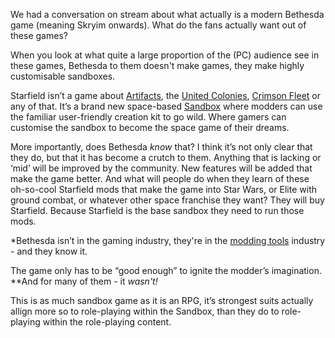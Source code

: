 
We had a conversation on stream about what actually is a modern Bethesda game (meaning Skryim onwards). What do the fans actually want out of these games?

When you look at what quite a large proportion of the (PC) audience see in these games, Bethesda to them doesn't make games, they make highly customisable sandboxes. 

Starfield isn’t a game about [Artifacts](Artifacts.md), the [United Colonies](United%20Colonies.md), [Crimson Fleet](Crimson%20Fleet.md) or any of that. It’s a brand new space-based [Sandbox](Sandbox.md) where modders can use the familiar user-friendly creation kit to go wild. Where gamers can customise the sandbox to become the space game of their dreams.

More importantly, does Bethesda *know* that? I think it’s not only clear that they do, but that it has become a crutch to them. Anything that is lacking or ‘mid’ will be improved by the community. New features will be added that make the game better. And what will people do when they learn of these oh-so-cool Starfield mods that make the game into Star Wars, or Elite with ground combat, or whatever other space franchise they want? They will buy Starfield. Because Starfield is the base sandbox they need to run those mods.

*Bethesda isn’t in the gaming industry, they're in the [modding tools](Reliance%20on%20Mods.md) industry - and they know it.

The game only has to be “good enough” to ignite the modder’s imagination.
	**And for many of them - it *wasn't!* 

This is as much sandbox game as it is an RPG, it’s strongest suits actually allign more so to role-playing within the Sandbox, than they do to role-playing within the role-playing content.